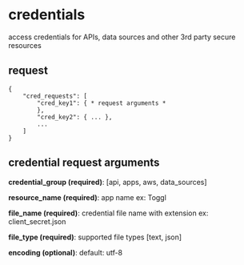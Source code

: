 # credentials
access credentials for APIs, data sources and other 3rd party secure resources

## request 
```
{
    "cred_requests": [
        "cred_key1": { * request arguments *
        },
        "cred_key2": { ... },
        ...
    ]
}
```

## credential request arguments

__credential_group (required)__: [api, apps, aws, data_sources]

__resource_name (required)__: app name ex: Toggl

__file_name (required)__: credential file name with extension ex: client_secret.json

__file_type (required)__: supported file types [text, json]

__encoding (optional)__: default: utf-8